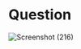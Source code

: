 # Question
![Screenshot (216)](https://github.com/aradhanayada/PW-assignment1-solution/assets/103102710/de2762da-f5b1-4b54-8c70-53d98ff718ab)

